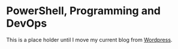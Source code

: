 # PowerShell, Programming and DevOps

This is a place holder until I move my current blog from [Wordpress](https://dscottraynsford.wordpress.com).
